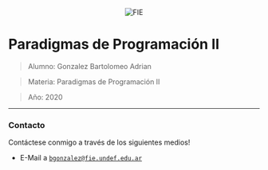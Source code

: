 <p align="center">
    <img src="http://www.est.iue.edu.ar/wp-content/uploads/2012/11/BannerFIE-01-1-1024x110%20-%20final.png" title="FIE" alt="FIE">
</p>

# Paradigmas de Programación II

> Alumno: Gonzalez Bartolomeo Adrian

> Materia: Paradigmas de Programación II

> Año: 2020

---

### Contacto

Contáctese conmigo a través de los siguientes medios!

- E-Mail a <a href="mailto:bgonzalez@fie.undef.edu.ar" target="_blank">`bgonzalez@fie.undef.edu.ar`</a>